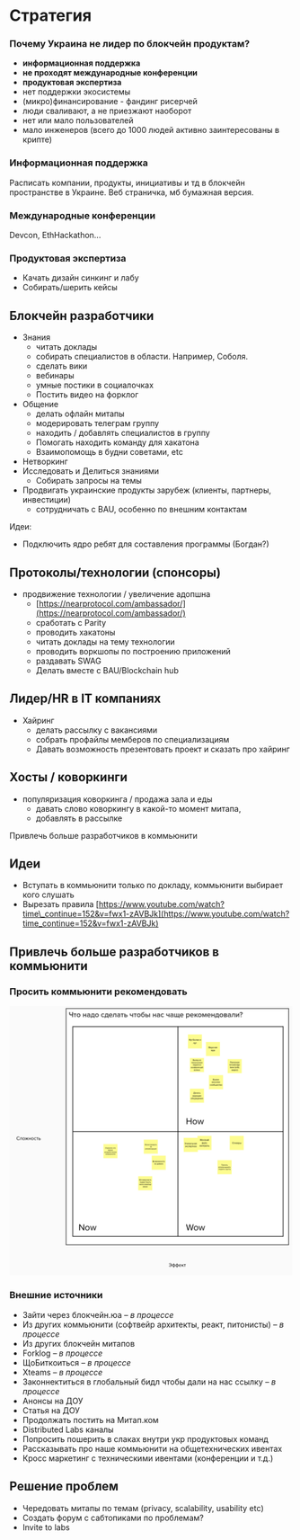 # Стратегия

### Почему Украина не лидер по блокчейн продуктам?

* **информационная поддержка**
* **не проходят международные конференции**
* **продуктовая экспертиза**
* нет поддержки экосистемы
* \(микро\)финансирование - фандинг рисерчей
* люди сваливают, а не приезжают наоборот
* нет или мало пользователей
* мало инженеров \(всего до 1000 людей активно заинтересованы в крипте\)

### Информационная поддержка

Расписать компании, продукты, инициативы и тд в блокчейн пространстве в Украине. Веб страничка, мб бумажная версия.

### Международные конференции

Devcon, EthHackathon...

### Продуктовая экспертиза

* Качать дизайн синкинг и лабу
* Собирать/шерить кейсы

## Блокчейн разработчики

* Знания
  * читать доклады
  * собирать специалистов в области. Например, Соболя.
  * сделать вики
  * вебинары
  * умные постики в социалочках
  * Постить видео на форклог
* Общение
  * делать офлайн митапы
  * модерировать телеграм группу
  * находить / добавлять специалистов в группу
  * Помогать находить команду для хакатона
  * Взаимопомощь в будни советами, etc
* Нетворкинг
* Исследовать и Делиться знаниями
  * Собирать запросы на темы
* Продвигать украинские продукты зарубеж \(клиенты, партнеры, инвестиции\)
  * сотрудничать с BAU, особенно по внешним контактам

Идеи:

* Подключить ядро ребят для составления программы \(Богдан?\)

## Протоколы/технологии \(спонсоры\)

* продвижение технологии / увеличение адопшна
  * [https://nearprotocol.com/ambassador/](https://nearprotocol.com/ambassador/)
  * сработать с Parity
  * проводить хакатоны
  * читать доклады на тему технологии
  * проводить воркшопы по построению приложений
  * раздавать SWAG
  * Делать вместе с BAU/Blockchain hub

## Лидер/HR в IT компаниях

* Хайринг
  * делать рассылку с вакансиями
  * собрать профайлы мемберов по специализациям
  * Давать возможность презентовать проект и сказать про хайринг

## Хосты / коворкинги

* популяризация коворкинга / продажа зала и еды
  * давать слово коворкингу в какой-то момент митапа,
  * добавлять в рассылке

Привлечь больше разработчиков в коммьюнити

## Идеи

* Вступать в коммьюнити только по докладу, коммьюнити выбирает кого слушать
* Вырезать правила [https://www.youtube.com/watch?time\_continue=152&v=fwx1-zAVBJk](https://www.youtube.com/watch?time_continue=152&v=fwx1-zAVBJk)

## Привлечь больше разработчиков в коммьюнити

### Просить коммьюнити рекомендовать

![](.gitbook/assets/image.png)

### Внешние источники

* Зайти через блокчейн.юа _– в процессе_
* Из других коммьюнити \(софтвейр архитекты, реакт, питонисты\) _– в процессе_
* Из других блокчейн митапов
* Forklog _– в процессе_
* ЩоБиткоиться _– в процессе_
* Xteams _– в процессе_
* Законнектиться в глобальный бидл чтобы дали на нас ссылку  _– в процессе_
* Анонсы на ДОУ
* Статья на ДОУ
* Продолжать постить на Митап.ком
* Distributed Labs каналы
* Попросить пошерить в слаках внутри укр продуктовых команд
* Рассказывать про наше коммьюнити на общетехнических ивентах
* Кросс маркетинг с техническими ивентами \(конференции и т.д.\)

## Решение проблем

* Чередовать митапы по темам \(privacy, scalability, usability etc\)
* Создать форум с сабтопиками по проблемам?
* Invite to labs

